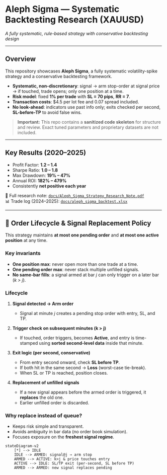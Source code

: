 #  Aleph Sigma — Systematic Backtesting Research (XAUUSD)

_A fully systematic, rule-based strategy with conservative backtesting design_

---

##  Overview
This repository showcases **Aleph Sigma**, a fully systematic volatility-spike strategy and a conservative backtesting framework.

- **Systematic, non-discretionary**: signal → arm stop-order at signal price → if touched, trade opens; only one position at a time.  
- **Risk model**: fixed **1% per trade** with **SL = 70 pips**, **RR = 7**.  
- **Transaction costs**: $4.5 per lot fee and 0.07 spread included.  
- **No look-ahead**: indicators use past info only; exits checked per second, **SL-before-TP** to avoid false wins.  

> **Important:** This repo contains a **sanitized code skeleton** for structure and review. Exact tuned parameters and proprietary datasets are not included.

---

##  Key Results (2020–2025)
- Profit Factor: **1.2 – 1.4**  
- Sharpe Ratio: **1.0 – 1.8**  
- Max Drawdown: **19% – 47%**  
- Annual ROI: **182% – 479%**  
- Consistently **net positive each year**  

📄 Full research note: [`docs/Aleph_Sigma_Strategy_Research_Note.pdf`](docs/Aleph_Sigma_Strategy_Research_Note.pdf)  
📊 Trade log (2024–2025): [`docs/aleph_sigma_backtest.xlsx`](docs/aleph_sigma_backtest.xlsx)  

---

## 🔁 Order Lifecycle & Signal Replacement Policy

This strategy maintains **at most one pending order** and **at most one active position** at any time.

### Key invariants
- **One position max**: never open more than one trade at a time.  
- **One pending order max**: never stack multiple unfilled signals.  
- **No same-bar fills**: a signal armed at bar *j* can only trigger on a later bar (*k > j*).  

### Lifecycle
1. **Signal detected → Arm order**  
   - Signal at minute *j* creates a pending stop order with entry, SL, and TP.  

2. **Trigger check on subsequent minutes (k > j)**  
   - If touched, order triggers, becomes **Active**, and entry is time-stamped using **sorted second-level data** inside that minute.  

3. **Exit logic (per second, conservative)**  
   - From entry second onward, check **SL before TP**.  
   - If both hit in the same second → **Loss** (worst-case tie-break).  
   - When SL or TP is reached, position closes.  

4. **Replacement of unfilled signals**  
   - If a new signal appears before the armed order is triggered, it **replaces** the old one.  
   - Earlier unfilled order is discarded.  

### Why replace instead of queue?
- Keeps risk simple and transparent.  
- Avoids ambiguity in bar data (no order book simulation).  
- Focuses exposure on the **freshest signal regime**.  

```mermaid
stateDiagram-v2
    [*] --> IDLE
    IDLE --> ARMED: signal@j → arm stop
    ARMED --> ACTIVE: k>j & price touches entry
    ACTIVE --> IDLE: SL/TP exit (per-second, SL before TP)
    ARMED --> ARMED: new signal replaces pending
